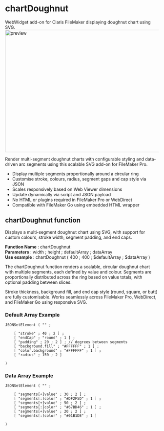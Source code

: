 # chartDoughnut
WebWidget add-on for Claris FileMaker displaying doughnut chart using SVG.
<img width="600" height="400" alt="preview" src="https://github.com/user-attachments/assets/06906f64-b4d4-4ec2-a86f-351f61544855" />

Render multi-segment doughnut charts with configurable styling and data-driven arc segments using this scalable SVG add-on for FileMaker Pro.
- Display multiple segments proportionally around a circular ring
- Customise stroke, colours, radius, segment gaps and cap style via JSON
- Scales responsively based on Web Viewer dimensions
- Update dynamically via script and JSON payload
- No HTML or plugins required in FileMaker Pro or WebDirect
- Compatible with FileMaker Go using embedded HTML wrapper

## chartDoughnut function

Displays a multi-segment doughnut chart using SVG, with support for custom colours, stroke width, segment padding, and end caps.

**Function Name** : chartDoughnut  
**Parameters** : width ; height ; defaultArray ; dataArray  
**Use example** : chartDoughnut ( 400 ; 400 ; $defaultArray ; $dataArray )  

The chartDoughnut function renders a scalable, circular doughnut chart with multiple segments, each defined by value and colour. Segments are proportionally distributed across the ring based on value totals, with optional padding between slices. 

Stroke thickness, background fill, and end cap style (round, square, or butt) are fully customisable. Works seamlessly across FileMaker Pro, WebDirect, and FileMaker Go using responsive SVG.

### Default Array Example

```
JSONSetElement ( "" ; 

	[ "stroke" ; 40 ; 2 ] ;
	[ "endCap" ; "round" ; 1 ] ;
	[ "padding" ; 20 ; 2 ] ; // degrees between segments
	[ "background.fill" ; "#FFFFFF" ; 1 ] ;
	[ "color.background" ; "#FFFFFF" ; 1 ] ;
	[ "radius" ; 150 ; 2 ]

)
```

### Data Array Example

```
JSONSetElement ( "" ; 

	[ "segments[+]value" ; 30 ; 2 ] ;
	[ "segments[:]color" ; "#DF2F5D" ; 1 ] ;
	[ "segments[+]value" ; 50 ; 2 ] ;
	[ "segments[:]color" ; "#67BD46" ; 1 ] ;
	[ "segments[+]value" ; 20 ; 2 ] ;
	[ "segments[:]color" ; "#01B1DE" ; 1 ] 

)
```